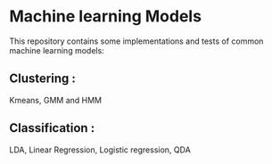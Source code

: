 Machine learning Models
======================
This repository contains some implementations and tests of common machine learning models:


Clustering :
---------------------
 Kmeans, GMM and HMM
 
 
Classification :
--------------------------
 LDA, Linear Regression, Logistic regression, QDA

